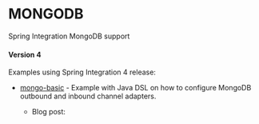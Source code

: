 # MONGODB
Spring Integration MongoDB support
#### Version 4
Examples using Spring Integration 4 release:

* [mongo-basic] - Example with Java DSL on how to configure MongoDB outbound and inbound channel adapters.
  * Blog post: 


   [mongo-basic]: https://github.com/xpadro/spring-integration/tree/master/mongodb/mongo-basic

